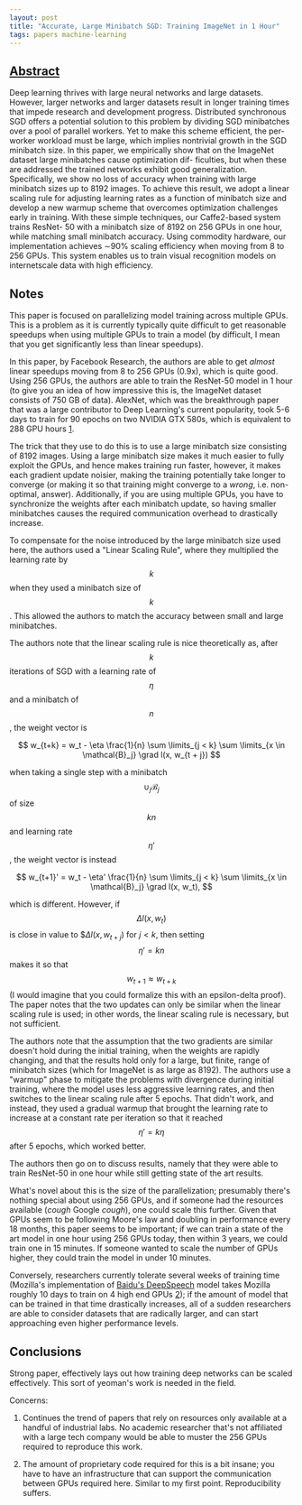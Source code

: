 ```yaml
---
layout: post
title: "Accurate, Large Minibatch SGD: Training ImageNet in 1 Hour"
tags: papers machine-learning
---
```


## [Abstract](https://research.fb.com/wp-content/uploads/2017/06/imagenet1kin1h5.pdf?)

Deep learning thrives with large neural networks and large datasets. However,
larger networks and larger datasets result in longer training times that impede
research and development progress. Distributed synchronous SGD offers a
potential solution to this problem by dividing SGD minibatches over a pool of
parallel workers. Yet to make this scheme efficient, the per-worker workload
must be large, which implies nontrivial growth in the SGD minibatch size. In
this paper, we empirically show that on the ImageNet dataset large minibatches
cause optimization dif- ficulties, but when these are addressed the trained
networks exhibit good generalization. Specifically, we show no loss of accuracy
when training with large minibatch sizes up to 8192 images. To achieve this
result, we adopt a linear scaling rule for adjusting learning rates as a
function of minibatch size and develop a new warmup scheme that overcomes
optimization challenges early in training. With these simple techniques, our
Caffe2-based system trains ResNet- 50 with a minibatch size of 8192 on 256 GPUs
in one hour, while matching small minibatch accuracy. Using commodity hardware,
our implementation achieves ∼90% scaling efficiency when moving from 8 to 256
GPUs. This system enables us to train visual recognition models on internetscale
data with high efficiency.

## Notes

This paper is focused on parallelizing model training across multiple GPUs. This
is a problem as it is currently typically quite difficult to get reasonable
speedups when using multiple GPUs to train a model (by difficult, I mean that
you get significantly less than linear speedups).

In this paper, by Facebook Research, the authors are able to get *almost* linear
speedups moving from 8 to 256 GPUs (0.9x), which is quite good. Using 256 GPUs,
the authors are able to train the ResNet-50 model in 1 hour (to give you an
idea of how impressive this is, the ImageNet dataset consists of 750 GB of
data). AlexNet, which was the breakthrough paper that was a large
contributor to Deep Learning's current popularity, took 5-6 days to train for 90
epochs on two NVIDIA GTX 580s, which is equivalent to 288 GPU hours [1].

The trick that they use to do this is to use a large minibatch size consisting
of 8192 images. Using a large minibatch size makes it much easier to fully
exploit the GPUs, and hence makes training run faster, however, it makes each
gradient update noisier, making the training potentially take longer to
converge (or making it so that training might converge to a *wrong*,
i.e. non-optimal, answer). Additionally, if you are using multiple GPUs, you
have to synchronize the weights after each minibatch update, so having smaller
minibatches causes the required communication overhead to drastically increase.

To compensate for the noise introduced by the large minibatch size used here,
the authors used a "Linear Scaling Rule", where they multiplied the learning
rate by $$k$$ when they used a minibatch size of $$k$$. This allowed the authors
to match the accuracy between small and large minibatches.

The authors note that the linear scaling rule is nice theoretically as, after
$$k$$ iterations of SGD with a learning rate of $$\eta$$ and a minibatch of
$$n$$, the weight vector is

$$
w_{t+k} = w_t - \eta \frac{1}{n} \sum \limits_{j < k} \sum
\limits_{x \in \mathcal{B}_j} \grad l(x, w_{t + j})
$$

when taking a single step with a minibatch $$\cup_j \mathcal{B}_j$$ of size
$$kn$$ and learning rate $$\eta'$$, the weight vector is instead

$$
w_{t+1}' = w_t - \eta' \frac{1}{n} \sum \limits_{j < k} \sum
\limits_{x \in \mathcal{B}_j} \grad l(x, w_t),
$$

which is different. However, if $$\Delta l(x, w_t)$$ is close in value to
$$\Delta l(x, w_{t+j})$ for $j < k$, then setting $$\eta' = kn$$ makes it so
that $$w_{t+1} \approx w_{t+k}$$ (I would imagine that you could formalize this
with an epsilon-delta proof). The paper notes that the two updates can only
be similar when the linear scaling rule is used; in other words, the linear
scaling rule is necessary, but not sufficient.

The authors note that the assumption that the two gradients are similar doesn't
hold during the initial training, when the weights are rapidly changing, and
that the results hold only for a large, but finite, range of minibatch sizes
(which for ImageNet is as large as 8192). The authors use a "warmup" phase to
mitigate the problems with divergence during initial training, where the model
uses less aggressive learning rates, and then switches to the linear scaling
rule after 5 epochs. That didn't work, and instead, they used a gradual warmup
that brought the learning rate to increase at a constant rate per iteration
so that it reached $$\eta' = k \eta$$ after 5 epochs, which worked better.

The authors then go on to discuss results, namely that they were able to train
ResNet-50 in one hour while still getting state of the art results.

What's novel about this is the size of the parallelization; presumably there's
nothing special about using 256 GPUs, and if someone had the resources available
(*cough* Google *cough*), one could scale this further. Given that GPUs seem to
be following Moore's law and doubling in performance every 18 months, this paper
seems to be important; if we can train a state of the art model in one hour
using 256 GPUs today, then within 3 years, we could train one in 15 minutes. If
someone wanted to scale the number of GPUs higher, they could train the model in
under 10 minutes.

Conversely, researchers currently tolerate several weeks of
training time (Mozilla's implementation of
[Baidu's DeepSpeech](https://github.com/mozilla/DeepSpeech) model takes
Mozilla roughly 10 days to train on 4 high end GPUs [2]); if the amount of model
that can be trained in that time drastically increases, all of a sudden
researchers are able to consider datasets that are radically larger, and can
start approaching even higher performance levels.

## Conclusions

Strong paper, effectively lays out how training deep networks can be scaled
effectively. This sort of yeoman's work is needed in the field.

Concerns:

1. Continues the trend of papers that rely on resources only available at a
handful of industrial labs. No academic researcher that's not affiliated with
a large tech company would be able to muster the 256 GPUs required to reproduce
this work.

2. The amount of proprietary code required for this is a bit insane; you have to
have an infrastructure that can support the communication between GPUs required
here. Similar to my first point. Reproducibility suffers.

[1]: https://papers.nips.cc/paper/4824-imagenet-classification-with-deep-convolutional-neural-networks
[2]: https://github.com/mozilla/DeepSpeech/issues/630
